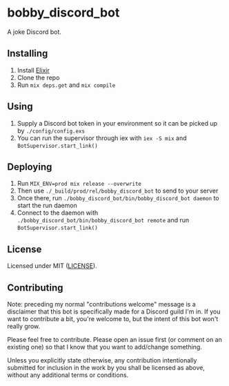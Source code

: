 # bobby_discord_bot

A joke Discord bot.

## Installing

1. Install [Elixir](https://elixir-lang.org/)
1. Clone the repo
1. Run `mix deps.get` and `mix compile`

## Using

1. Supply a Discord bot token in your environment so it can be picked up by `./config/config.exs`
1. You can run the supervisor through iex with `iex -S mix` and `BotSupervisor.start_link()`

## Deploying

1. Run `MIX_ENV=prod mix release --overwrite`
1. Then use `./_build/prod/rel/bobby_discord_bot` to send to your server
1. Once there, run `./bobby_discord_bot/bin/bobby_discord_bot daemon` to start the run daemon
1. Connect to the daemon with `./bobby_discord_bot/bin/bobby_discord_bot remote` and run `BotSupervisor.start_link()`

## License

Licensed under MIT ([LICENSE](LICENSE)).

## Contributing

Note: preceding my normal "contributions welcome" message is a disclaimer that this bot is specifically made for a Discord guild I'm in. If you want to contribute a bit, you're welcome to, but the intent of this bot won't really grow.

Please feel free to contribute. Please open an issue first (or comment on an existing one) so that I know that you want to add/change something.

Unless you explicitly state otherwise, any contribution intentionally submitted for inclusion in the work by you shall be licensed as above, without any additional terms or conditions.

